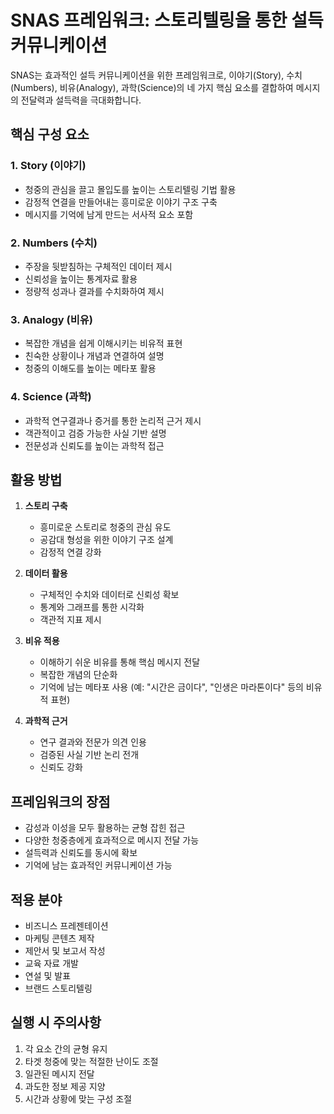 # SNAS 프레임워크: 스토리텔링을 통한 설득 커뮤니케이션

SNAS는 효과적인 설득 커뮤니케이션을 위한 프레임워크로, 이야기(Story), 수치(Numbers), 비유(Analogy), 과학(Science)의 네 가지 핵심 요소를 결합하여 메시지의 전달력과 설득력을 극대화합니다.

## 핵심 구성 요소

### 1. Story (이야기)
- 청중의 관심을 끌고 몰입도를 높이는 스토리텔링 기법 활용
- 감정적 연결을 만들어내는 흥미로운 이야기 구조 구축
- 메시지를 기억에 남게 만드는 서사적 요소 포함

### 2. Numbers (수치)
- 주장을 뒷받침하는 구체적인 데이터 제시
- 신뢰성을 높이는 통계자료 활용
- 정량적 성과나 결과를 수치화하여 제시

### 3. Analogy (비유)
- 복잡한 개념을 쉽게 이해시키는 비유적 표현
- 친숙한 상황이나 개념과 연결하여 설명
- 청중의 이해도를 높이는 메타포 활용

### 4. Science (과학)
- 과학적 연구결과나 증거를 통한 논리적 근거 제시
- 객관적이고 검증 가능한 사실 기반 설명
- 전문성과 신뢰도를 높이는 과학적 접근

## 활용 방법

1. **스토리 구축**
   - 흥미로운 스토리로 청중의 관심 유도
   - 공감대 형성을 위한 이야기 구조 설계
   - 감정적 연결 강화

2. **데이터 활용**
   - 구체적인 수치와 데이터로 신뢰성 확보
   - 통계와 그래프를 통한 시각화
   - 객관적 지표 제시

3. **비유 적용**
   - 이해하기 쉬운 비유를 통해 핵심 메시지 전달
   - 복잡한 개념의 단순화
   - 기억에 남는 메타포 사용
     (예: "시간은 금이다", "인생은 마라톤이다" 등의 비유적 표현)

4. **과학적 근거**
   - 연구 결과와 전문가 의견 인용
   - 검증된 사실 기반 논리 전개
   - 신뢰도 강화

## 프레임워크의 장점

- 감성과 이성을 모두 활용하는 균형 잡힌 접근
- 다양한 청중층에게 효과적으로 메시지 전달 가능
- 설득력과 신뢰도를 동시에 확보
- 기억에 남는 효과적인 커뮤니케이션 가능

## 적용 분야

- 비즈니스 프레젠테이션
- 마케팅 콘텐츠 제작
- 제안서 및 보고서 작성
- 교육 자료 개발
- 연설 및 발표
- 브랜드 스토리텔링

## 실행 시 주의사항

1. 각 요소 간의 균형 유지
2. 타겟 청중에 맞는 적절한 난이도 조절
3. 일관된 메시지 전달
4. 과도한 정보 제공 지양
5. 시간과 상황에 맞는 구성 조절
